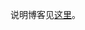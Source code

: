 
说明博客见[这里](https://symcreg.github.io/2024/12/29/%E5%9F%BA%E4%BA%8EMLX90640%E7%9A%84%E7%BA%A2%E5%A4%96%E7%83%AD%E6%88%90%E5%83%8F%E4%BB%AA/)。  
